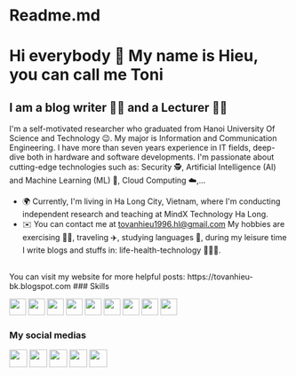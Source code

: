# Readme.md
Hi everybody 👋 My name is Hieu, you can call me Toni
============================

I am a blog writer 👨‍💻 and a Lecturer 🧑‍🏫
----------------------------------

I'm a self-motivated researcher who graduated from Hanoi University Of Science and Technology 😉. My major is Information and Communication Engineering. I have more than seven years experience in IT fields, deep-dive both in hardware and software developments. I'm passionate about cutting-edge technologies such as: Security 🕵️, Artificial Intelligence (AI) and Machine Learning (ML) 🤖, Cloud Computing ☁️,...
</br>
* 🌍 Currently, I'm living in Ha Long City, Vietnam, where I'm conducting independent research and teaching at MindX Technology Ha Long.
* ✉️ You can contact me at [tovanhieu1996.hl@gmail.com](mailto:tovanhieu1996.hl@gmail.com)
My hobbies are exercising 🏃‍♂️, traveling ✈️, studying languages 📖, during my leisure time I write blogs and stuffs in: life-health-technology 🧑🏻‍💻.
</br>
You can visit my website for more helpful posts: https://tovanhieu-bk.blogspot.com
### Skills
<p align="left">
<img src="https://upload.wikimedia.org/wikipedia/commons/thumb/c/c3/Python-logo-notext.svg/1869px-Python-logo-notext.svg.png" width="30px" height="30px" alt="">
<img src="https://cdn.icon-icons.com/icons2/2415/PNG/512/java_original_wordmark_logo_icon_146459.png" width="30px" height="30px" alt="">
<img src="https://cdn-icons-png.flaticon.com/512/6132/6132222.png" width="30px" height="30px" alt="">
<img src="https://cdn.iconscout.com/icon/free/png-256/free-javascript-2038874-1720087.png"  width="30px" height="30px" alt="">
<img src="https://cdn-icons-png.flaticon.com/512/919/919827.png" width="30px" height="30px" alt="">
<img src="https://cdn-icons-png.flaticon.com/512/919/919826.png" width="30px" height="30px" alt="">
<img src="https://uxwing.com/wp-content/themes/uxwing/download/brands-and-social-media/kubernetes-icon.png" width="30px" height="30px" alt="">
<img src="https://encrypted-tbn0.gstatic.com/images?q=tbn:ANd9GcQc7KjHTXcgfW6r9P_Q3xsgbSdC-RewQObGtQ&usqp=CAU" width="30px" height="30px" alt="">
<img src="https://icons.veryicon.com/png/o/miscellaneous/color-work-icon/blockchain-2.png" width="30px" height="30px" alt="">  
</p>

### My social medias
<p align="left"><a href="https://www.linkedin.com/in/tô-văn-hiệu-8b566a130/" target="_blank" rel="noreferrer"><img src="https://raw.githubusercontent.com/danielcranney/readme-generator/main/public/icons/socials/linkedin.svg" width="32" height="32" /></a>
<a href="https://www.facebook.com/profile.php?id=100010855276896" target="_blank" rel="noreferrer"><img src="https://upload.wikimedia.org/wikipedia/commons/thumb/b/b8/2021_Facebook_icon.svg/2048px-2021_Facebook_icon.svg.png" width="32" height="32" /></a> 
<a href="https://www.youtube.com/@hieutovan96" target="_blank" rel="noreferrer"><img src="https://raw.githubusercontent.com/danielcranney/readme-generator/main/public/icons/socials/youtube.svg" width="32" height="32" /></a>
<a href="http://www.instagram.com/hieutv96" target="_blank" rel="noreferrer"><img src="https://raw.githubusercontent.com/danielcranney/readme-generator/main/public/icons/socials/instagram.svg" width="32" height="32" /></a>
<a href="https://twitter.com/hieutv96" target="_blank" rel="noreferrer"><img src="https://png.pngtree.com/png-vector/20221018/ourmid/pngtree-twitter-social-media-round-icon-png-image_6315985.png" width="32" height="32" /></a></p>
